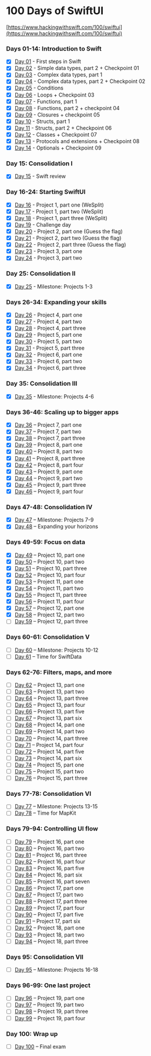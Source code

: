 # 100 Days of SwiftUI

[https://www.hackingwithswift.com/100/swiftui](https://www.hackingwithswift.com/100/swiftui)

### Days 01-14: Introduction to Swift

- [x] [Day 01](./day_01) - First steps in Swift
- [x] [Day 02](./day_02) - Simple data types, part 2 + Checkpoint 01
- [x] [Day 03](./day_03) - Complex data types, part 1
- [x] [Day 04](./day_04) - Complex data types, part 2 + Checkpoint 02
- [x] [Day 05](./day_05) - Conditions
- [x] [Day 06](./day_06) - Loops + Checkpoint 03
- [x] [Day 07](./day_07) - Functions, part 1
- [x] [Day 08](./day_08) - Functions, part 2 + checkpoint 04
- [x] [Day 09](./day_09) - Closures + checkpoint 05
- [x] [Day 10](./day_10) - Structs, part 1
- [x] [Day 11](./day_11) - Structs, part 2 + Checkpoint 06
- [x] [Day 12](./day_12) - Classes + Checkpoint 07
- [x] [Day 13](./day_13) - Protocols and extensions + Checkpoint 08
- [X] [Day 14](./day_14) - Optionals + Checkpoint 09

### Day 15: Consolidation I

- [x] [Day 15](./day_15) - Swift review

### Day 16-24: Starting SwiftUI

- [x] [Day 16](./day_16) - Project 1, part one (WeSplit)
- [x] [Day 17](./day_17) - Project 1, part two (WeSplit)
- [x] [Day 18](./day_18) - Project 1, part three (WeSplit)
- [x] [Day 19](./day_19) - Challenge day
- [x] [Day 20](./day_20) - Project 2, part one (Guess the flag)
- [x] [Day 21](./day_21) - Project 2, part two (Guess the flag)
- [x] [Day 22](./day_22) - Project 2, part three (Guess the flag)
- [x] [Day 23](./day_23) - Project 3, part one
- [x] [Day 24](./day_24) - Project 3, part two

### Day 25: Consolidation II

- [x] [Day 25](./day_25) - Milestone: Projects 1-3

### Days 26-34: Expanding your skills

- [x] [Day 26](./day_26) - Project 4, part one
- [x] [Day 27](./day_27) - Project 4, part two
- [x] [Day 28](./day_28) - Project 4, part three
- [x] [Day 29](./day_29) - Project 5, part one
- [x] [Day 30](./day_30) - Project 5, part two
- [x] [Day 31](./day_31) - Project 5, part three
- [x] [Day 32](./day_32) - Project 6, part one
- [x] [Day 33](./day_33) - Project 6, part two
- [x] [Day 34](./day_34) - Project 6, part three

### Day 35: Consolidation III

- [x] [Day 35](./day_35) - Milestone: Projects 4-6

### Days 36-46: Scaling up to bigger apps

- [x] [Day 36](./day_36) – Project 7, part one
- [x] [Day 37](./day_37) – Project 7, part two
- [x] [Day 38](./day_38) – Project 7, part three
- [x] [Day 39](./day_39) – Project 8, part one
- [x] [Day 40](./day_40) – Project 8, part two
- [x] [Day 41](./day_41) – Project 8, part three
- [x] [Day 42](./day_42) – Project 8, part four
- [x] [Day 43](./day_43) – Project 9, part one
- [x] [Day 44](./day_44) – Project 9, part two
- [x] [Day 45](./day_45) – Project 9, part three
- [x] [Day 46](./day_46) – Project 9, part four

### Days 47-48: Consolidation IV

- [x] [Day 47](./day_47) – Milestone: Projects 7-9
- [x] [Day 48](./day_48) – Expanding your horizons

### Days 49-59: Focus on data

- [x] [Day 49](./day_49) – Project 10, part one
- [x] [Day 50](./day_50) – Project 10, part two
- [x] [Day 51](./day_51) – Project 10, part three
- [x] [Day 52](./day_52) – Project 10, part four
- [x] [Day 53](./day_53) – Project 11, part one
- [x] [Day 54](./day_54) – Project 11, part two
- [x] [Day 55](./day_55) – Project 11, part three
- [x] [Day 56](./day_56) – Project 11, part four
- [x] [Day 57](./day_57) – Project 12, part one
- [x] [Day 58](./day_58) – Project 12, part two
- [ ] [Day 59](./day_59) – Project 12, part three

### Days 60-61: Consolidation V

- [ ] [Day 60](./day_60) – Milestone: Projects 10-12
- [ ] [Day 61](./day_61) – Time for SwiftData

### Days 62-76: Filters, maps, and more

- [ ] [Day 62](./day_62) – Project 13, part one
- [ ] [Day 63](./day_63) – Project 13, part two
- [ ] [Day 64](./day_64) – Project 13, part three
- [ ] [Day 65](./day_65) – Project 13, part four
- [ ] [Day 66](./day_66) – Project 13, part five
- [ ] [Day 67](./day_67) – Project 13, part six
- [ ] [Day 68](./day_68) – Project 14, part one
- [ ] [Day 69](./day_69) – Project 14, part two
- [ ] [Day 70](./day_70) – Project 14, part three
- [ ] [Day 71](./day_71) – Project 14, part four
- [ ] [Day 72](./day_72) – Project 14, part five
- [ ] [Day 73](./day_73) – Project 14, part six
- [ ] [Day 74](./day_74) – Project 15, part one
- [ ] [Day 75](./day_75) – Project 15, part two
- [ ] [Day 76](./day_76) – Project 15, part three

### Days 77-78: Consolidation VI

- [ ] [Day 77](./day_77) – Milestone: Projects 13-15
- [ ] [Day 78](./day_78) – Time for MapKit

### Days 79-94: Controlling UI flow

- [ ] [Day 79](./day_79) – Project 16, part one
- [ ] [Day 80](./day_80) – Project 16, part two
- [ ] [Day 81](./day_81) – Project 16, part three
- [ ] [Day 82](./day_82) – Project 16, part four
- [ ] [Day 83](./day_83) – Project 16, part five
- [ ] [Day 84](./day_84) – Project 16, part six
- [ ] [Day 85](./day_85) – Project 16, part seven
- [ ] [Day 86](./day_86) – Project 17, part one
- [ ] [Day 87](./day_87) – Project 17, part two
- [ ] [Day 88](./day_88) – Project 17, part three
- [ ] [Day 89](./day_89) – Project 17, part four
- [ ] [Day 90](./day_90) – Project 17, part five
- [ ] [Day 91](./day_91) – Project 17, part six
- [ ] [Day 92](./day_92) – Project 18, part one
- [ ] [Day 93](./day_93) – Project 18, part two
- [ ] [Day 94](./day_94) – Project 18, part three

### Days 95: Consolidation VII

- [ ] [Day 95](./day_95) – Milestone: Projects 16-18

### Days 96-99: One last project

- [ ] [Day 96](./day_96) – Project 19, part one
- [ ] [Day 97](./day_97) – Project 19, part two
- [ ] [Day 98](./day_98) – Project 19, part three
- [ ] [Day 99](./day_99) – Project 19, part four

### Day 100: Wrap up

- [ ] [Day 100](./day_100) – Final exam
